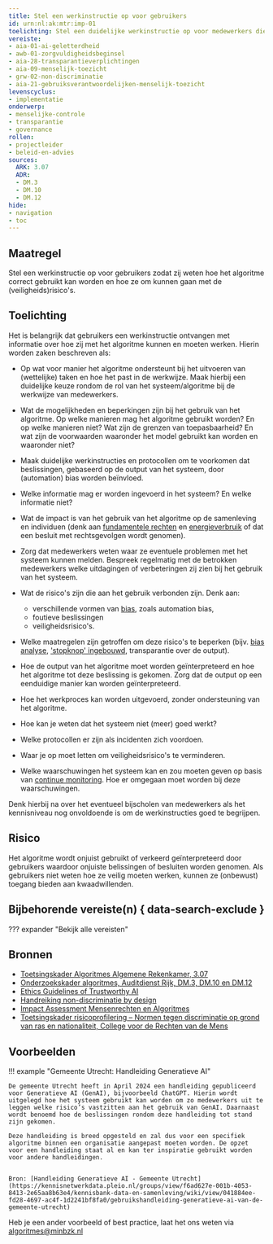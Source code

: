 ```yaml
---
title: Stel een werkinstructie op voor gebruikers
id: urn:nl:ak:mtr:imp-01
toelichting: Stel een duidelijke werkinstructie op voor medewerkers die gebruik maken van of in aanraking komen met het algoritme
vereiste:
- aia-01-ai-geletterdheid
- awb-01-zorgvuldigheidsbeginsel
- aia-28-transparantieverplichtingen
- aia-09-menselijk-toezicht
- grw-02-non-discriminatie
- aia-21-gebruiksverantwoordelijken-menselijk-toezicht
levenscyclus:
- implementatie
onderwerp:
- menselijke-controle
- transparantie
- governance
rollen:
- projectleider
- beleid-en-advies
sources:
  ARK: 3.07
  ADR:
  - DM.3
  - DM.10
  - DM.12
hide:
- navigation
- toc
---
```


<!-- Let op! onderstaande regel met 'tags' niet weghalen! Deze maakt automatisch de knopjes op basis van de metadata  -->
<!-- tags -->

## Maatregel
Stel een werkinstructie op voor gebruikers zodat zij weten hoe het algoritme correct gebruikt kan worden en hoe ze om kunnen gaan met de (veiligheids)risico's.

## Toelichting
Het is belangrijk dat gebruikers een werkinstructie ontvangen met informatie over hoe zij met het algoritme kunnen en moeten werken. Hierin worden zaken beschreven als:

- Op wat voor manier het algoritme ondersteunt bij het uitvoeren van (wettelijke) taken en hoe het past in de werkwijze. Maak hierbij een duidelijke keuze rondom de rol van het systeem/algoritme bij de werkwijze van medewerkers.
- Wat de mogelijkheden en beperkingen zijn bij het gebruik van het algoritme. Op welke manieren mag het algoritme gebruikt worden? En op welke manieren niet? Wat zijn de grenzen van toepasbaarheid? En wat zijn de voorwaarden waaronder het model gebruikt kan worden en waaronder niet?
- Maak duidelijke werkinstructies en protocollen om te voorkomen dat beslissingen, gebaseerd op de output van het systeem, door (automation) bias worden beïnvloed.
- Welke informatie mag er worden ingevoerd in het systeem? En welke informatie niet?
- Wat de impact is van het gebruik van het algoritme op de samenleving en individuen (denk aan [fundamentele rechten](../../onderwerpen/fundamentele-rechten.md) en [energieverbruik](7-mon-06-meten-milieu-impact.md) of dat een besluit met rechtsgevolgen wordt genomen).
- Zorg dat medewerkers weten waar ze eventuele problemen met het systeem kunnen melden. Bespreek regelmatig met de betrokken medewerkers welke uitdagingen of verbeteringen zij zien bij het gebruik van het systeem.
- Wat de risico's zijn die aan het gebruik verbonden zijn. Denk aan:

    - verschillende vormen van [bias](../../onderwerpen/bias-en-non-discriminatie.md), zoals automation bias,
    - foutieve beslissingen
    - veiligheidsrisico's.

- Welke maatregelen zijn getroffen om deze risico's te beperken (bijv. [bias analyse](5-ver-03-biasanalyse.md), ['stopknop' ingebouwd](4-owk-02-stopzetten-gebruik.md), transparantie over de output).
- Hoe de output van het algoritme moet worden geïnterpreteerd en hoe het algoritme tot deze beslissing is gekomen. Zorg dat de output op een eenduidige manier kan worden geïnterpreteerd.
- Hoe het werkproces kan worden uitgevoerd, zonder ondersteuning van het algoritme.
- Hoe kan je weten dat het systeem niet (meer) goed werkt?
- Welke protocollen er zijn als incidenten zich voordoen.
- Waar je op moet letten om veiligheidsrisico's te verminderen.
- Welke waarschuwingen het systeem kan en zou moeten geven op basis van [continue monitoring](7-mon-07-plan-continue-monitoring.md). Hoe er omgegaan moet worden bij deze waarschuwingen.

Denk hierbij na over het eventueel bijscholen van medewerkers als het kennisniveau nog onvoldoende is om de werkinstructies goed te begrijpen.

## Risico
<!-- vul hier het specifieke risico in dat kan worden gemitigeerd met behulp van deze maatregel -->

Het algoritme wordt onjuist gebruikt of verkeerd geïnterpreteerd door gebruikers waardoor onjuiste belissingen of besluiten worden genomen. Als gebruikers niet weten hoe ze veilig moeten werken, kunnen ze (onbewust) toegang bieden aan kwaadwillenden.

## Bijbehorende vereiste(n) { data-search-exclude }
<!-- Let op! onderstaande regel met 'list_vereisten_on_maatregelen_page' niet weghalen! Deze maakt automatisch een lijst van bijbehorende verseisten op basis van de metadata  -->
??? expander "Bekijk alle vereisten"
	<!-- list_vereisten_on_maatregelen_page -->

## Bronnen
<!-- Vul hier de relevante bronnen in voor deze maatregel -->

- [Toetsingskader Algoritmes Algemene Rekenkamer, 3.07](https://www.rekenkamer.nl/onderwerpen/algoritmes/documenten/publicaties/2024/05/15/het-toetsingskader-aan-de-slag)
- [Onderzoekskader algoritmes, Auditdienst Rijk, DM.3, DM.10 en DM.12](/Algoritmekader/voldoen-aan-wetten-en-regels/hulpmiddelen/onderzoekskader-adr)
- [Ethics Guidelines of Trustworthy AI](https://op.europa.eu/en/publication-detail/-/publication/d3988569-0434-11ea-8c1f-01aa75ed71a1)
- [Handreiking non-discriminatie by design](/Algoritmekader/voldoen-aan-wetten-en-regels/hulpmiddelen/handreiking-non-discriminatie)
- [Impact Assessment Mensenrechten en Algoritmes](https://www.rijksoverheid.nl/documenten/rapporten/2021/02/25/impact-assessment-mensenrechten-en-algoritmes)
- [Toetsingskader risicoprofilering – Normen tegen discriminatie op grond van ras en nationaliteit, College voor de Rechten van de Mens](https://publicaties.mensenrechten.nl/publicatie/4093c026-ae41-4c1d-aa78-4ce0e205b5de)

## Voorbeelden
<!-- Voeg hier een voorbeeld toe, door er bijvoorbeeld naar te verwijzen -->
!!! example "Gemeente Utrecht: Handleiding Generatieve AI"


	De gemeente Utrecht heeft in April 2024 een handleiding gepubliceerd voor Generatieve AI (GenAI), bijvoorbeeld ChatGPT. Hierin wordt uitgelegd hoe het systeem gebruikt kan worden om zo medewerkers uit te leggen welke risico’s vastzitten aan het gebruik van GenAI. Daarnaast wordt benoemd hoe de beslissingen rondom deze handleiding tot stand zijn gekomen.

	Deze handleiding is breed opgesteld en zal dus voor een specifiek algoritme binnen een organisatie aangepast moeten worden. De opzet voor een handleiding staat al en kan ter inspiratie gebruikt worden voor andere handleidingen.


	Bron: [Handleiding Generatieve AI - Gemeente Utrecht](https://kennisnetwerkdata.pleio.nl/groups/view/f6ad627e-001b-4053-8413-2e65aa8b63e4/kennisbank-data-en-samenleving/wiki/view/041884ee-fd28-4697-ac4f-1d2241bf8fa0/gebruikshandleiding-generatieve-ai-van-de-gemeente-utrecht)

Heb je een ander voorbeeld of best practice, laat het ons weten via [algoritmes@minbzk.nl](mailto:algoritmes@minbzk.nl)
